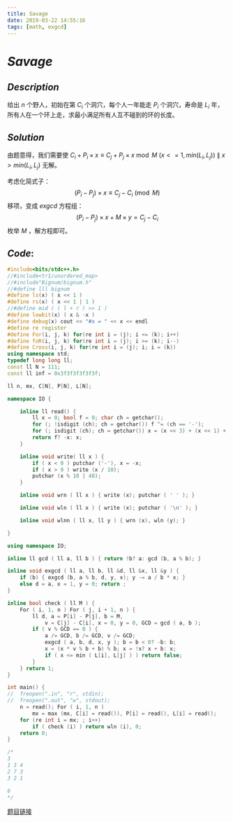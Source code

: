 ```yaml
---
title: Savage
date: 2019-03-22 14:55:16
tags: [math, exgcd]
---
```


# $Savage$

## $Description$

给出 $n$ 个野人，初始在第 $C_i$ 个洞穴，每个人一年能走 $P_i$ 个洞穴，寿命是 $L_i$ 年，所有人在一个环上走，求最小满足所有人互不碰到的环的长度。

## $Solution$

由题意得，我们需要使 $C_{i} + P_i \times x \equiv C_j + P_j \times x \bmod M$ $(x <=1, min(L_i, L_j))$ $\|$ $x > min(L_i, L_j)$ 无解。

考虑化简式子：
$$
(P_i - P_j) \times x \equiv C_j - C_i \pmod M
$$
移项，变成 $exgcd$ 方程组：
$$
(P_i - P_j) \times x + M \times y = C_j - C_i
$$
枚举 $M​$ ，解方程即可。

## $Code:$

```cpp
#include<bits/stdc++.h>
//#include<tr1/unordered_map>
//#include"Bignum/bignum.h"
//#define lll bignum
#define ls(x) ( x << 1 )
#define rs(x) ( x << 1 | 1 )
//#define mid ( ( l + r ) >> 1 )
#define lowbit(x) ( x & -x )
#define debug(x) cout << "#x = " << x << endl
#define re register
#define For(i, j, k) for(re int i = (j); i <= (k); i++)
#define foR(i, j, k) for(re int i = (j); i >= (k); i--)
#define Cross(i, j, k) for(re int i = (j); i; i = (k))
using namespace std;
typedef long long ll;
const ll N = 111;
const ll inf = 0x3f3f3f3f3f3f;

ll n, mx, C[N], P[N], L[N];

namespace IO {

    inline ll read() {
        ll x = 0; bool f = 0; char ch = getchar();
        for (; !isdigit (ch); ch = getchar()) f ^= (ch == '-');
        for (; isdigit (ch); ch = getchar()) x = (x << 3) + (x << 1) + (ch ^ 48);
        return f? -x: x;
    }

    inline void write( ll x ) {
        if ( x < 0 ) putchar ('-'), x = -x;
        if ( x > 9 ) write (x / 10);
        putchar (x % 10 | 48);
    }

    inline void wrn ( ll x ) { write (x); putchar ( ' ' ); }

    inline void wln ( ll x ) { write (x); putchar ( '\n' ); }

    inline void wlnn ( ll x, ll y ) { wrn (x), wln (y); }

}

using namespace IO;

inline ll gcd ( ll a, ll b ) { return !b? a: gcd (b, a % b); }

inline void exgcd ( ll a, ll b, ll &d, ll &x, ll &y ) {
    if (b) { exgcd (b, a % b, d, y, x); y -= a / b * x; }
    else d = a, x = 1, y = 0; return ;
}

inline bool check ( ll M ) {
    For ( i, 1, n ) For ( j, i + 1, n ) {
        ll d, a = P[i] - P[j], b = M, 
            v = C[j] - C[i], x = 0, y = 0, GCD = gcd ( a, b );
        if ( v % GCD == 0 ) {
            a /= GCD, b /= GCD, v /= GCD;
            exgcd ( a, b, d, x, y ); b = b < 0? -b: b;
            x = (x * v % b + b) % b; x = !x? x + b: x;
            if ( x <= min ( L[i], L[j] ) ) return false;
        }
    } return 1;
}

int main() {
//  freopen(".in", "r", stdin);
//  freopen(".out", "w", stdout);
    n = read(); For ( i, 1, n ) 
        mx = max (mx, C[i] = read()), P[i] = read(), L[i] = read();
    for (re int i = mx; ; i++)
        if ( check (i) ) return wln (i), 0;
    return 0;
}

/*
3
1 3 4
2 7 3
3 2 1

6
*/
```

[题目链接](https://www.luogu.org/problemnew/show/P2421)


